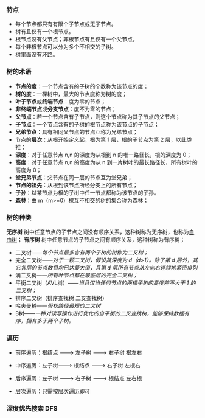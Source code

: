 ### 特点
-   每个节点都只有有限个子节点或无子节点。
-   树有且仅有一个根节点。
-   根节点没有父节点；非根节点有且仅有一个父节点。
-   每个非根节点可以分为多个不相交的子树。
-   树里面没有环路。


### 树的术语
-   **节点的度**：一个节点含有的子树的个数称为该节点的度；
-   **树的度**：一棵树中，最大的节点度称为树的度；
-   **叶子节点**或**终端节点**：度为零的节点；
-   **非终端节点**或**分支节点**：度不为零的节点；
-   **父节点**：若一个节点含有子节点，则这个节点称为其子节点的父节点；
-   **子节点**：一个节点含有的子树的根节点称为该节点的子节点；
-   **兄弟节点**：具有相同父节点的节点互称为兄弟节点；
-   节点的**层次**：从根开始定义起，根为第 1 层，根的子节点为第 2 层，以此类推；
-   **深度**：对于任意节点 n,n 的深度为从根到 n 的唯一路径长，根的深度为 0；
-   **高度**：对于任意节点 n,n 的高度为从 n 到一片树叶的最长路径长，所有树叶的高度为 0；
-   **堂兄弟节点**：父节点在同一层的节点互为堂兄弟；
-   **节点的祖先**：从根到该节点所经分支上的所有节点；
-   **子孙**：以某节点为根的子树中任一节点都称为该节点的子孙。
-   **森林**：由 m（m>=0）棵互不相交的树的集合称为森林；

### 树的种类
**无序树**
树中任意节点的子节点之间没有顺序关系，这种树称为无序树，也称为[自由树](https://zh.wikipedia.org/wiki/%E8%87%AA%E7%94%B1%E6%A0%91)；
**有序树**
树中任意节点的子节点之间有顺序关系，这种树称为有序树；
- 二叉树——*每个节点最多含有两个子树的树称为二叉树；*
- 完全二叉树——*对于一颗二叉树，假设其深度为 d（d>1）。除了第 d 层外，其它各层的节点数目均已达最大值，且第 d 层所有节点从左向右连续地紧密排列*
- 满二叉树——*所有叶节点都在最底层的完全二叉树；*
- 平衡二叉树（AVL树）——*当且仅当任何节点的两棵子树的高度差不大于 1 的二叉树；*
- 排序二叉树（排序查找树 二叉查找树）
- 哈夫曼树——*带权路径最短的二叉树*
- B树——*一种对读写操作进行优化的自平衡的二叉查找树，能够保持数据有序，拥有多于两个子树。*

### 遍历
- 前序遍历：根结点 ---> 左子树 ---> 右子树
根左右

- 中序遍历：左子树---> 根结点 ---> 右子树
左根右

- 后序遍历：左子树 ---> 右子树 ---> 根结点
左右根

- 层次遍历：只需按层次遍历即可


### 深度优先搜索 DFS